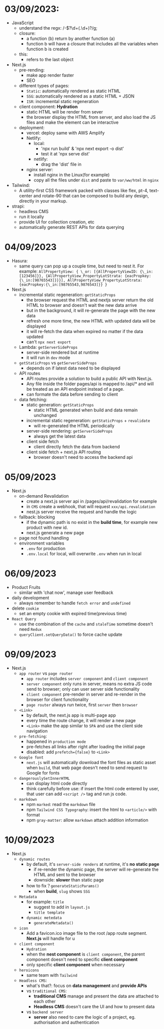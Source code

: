 # 03/09/2023:

- JavaScript
  - understand the regx: /-\$?\d+(\.\d+)?/g;
  - closure:
    - a function (b) return by another function (a)
    - function b will have a closure that includes all the variables when function b is created
  - this:
    - refers to the last object
- Next.js
  - pre-rending:
    - make app render faster
    - SEO
  - different types of pages:
    - `Static`: automatically rendered as static HTML
    - `SSG`: automatically rendered as a static HTML + JSON
    - `ISR`: incremental static regeneration
  - client component: **Hydration**
    - static HTML will be render from sever
    - the browser display the HTML from server, and also load the JS files and make the element can be interactive
  - deployment:
    - vercel: deploy same with AWS Amplify
    - Netlify:
      - local:
        - 'npx run build' & 'npx next export -o dist'
        - test it at 'npx serve dist'
      - netlify:
        - drag the 'dist' file in
    - nginx server:
      - install nginx in the Linux(for example)
      - copy all the files under `dist` and paste to `var/ww/html` in `nginx`
- Tailwind:
  - A utility-first CSS framework packed with classes like flex, pt-4, text-center and rotate-90 that can be composed to build any design, directly in your markup.
- strapi:
  - headless CMS
  - run it locally
  - provide UI for collection creation, etc
  - automatically generate REST APIs for data querying

# 04/09/2023

- Hasura:
  - same query can pop up a couple time, but need to nest it. For example:
    `AllPropertyView: {
\_or: [{AllPropertyViewID: {\_in: [123456]}}, {AllPropertyView_PropertyLotStrata: {eacPropkey: {\_in:[98765543]}}}],
AllPropertyView_PropertyLotStrata: {eacPropkey:{\_in:[98765543,9876543]}}
}`
- Next.js
  - incremental static regeneration: `getStaticProps`
    - the browser request the HTML and nextjs server return the old HTML to browser and doesn't wait the new data arrive
    - but in the background, it will re-generate the page with the new data
    - refresh one more time, the new HTML with updated data will be displayed
    - it will re-fetch the data when expired no matter if the data updated
    - can't `npx next export`
  - Lambda: `getServerSideProps`
    - server-side rendered but at runtime
    - it will run in `dev` mode
  - `getStaticProps` vs `getServerSideProps`
    - depends on if latest data need to be displayed
  - API routes
    - API routes provide a solution to build a public API with Next.js.
    - Any file inside the folder pages/api is mapped to /api/\* and will be treated as an API endpoint instead of a page.
    - can formate the data before sending to client
  - data fetching:
    - static generation: `getStaticProps`
      - static HTML generated when build and data remain unchanged
    - incremental static regeneration: `getStaticProps` + `revalidate`
      - will re-generated the HTML periodically
    - server-side rendering: `getServerSideProps`
      - always get the latest data
    - client side fetch
      - client directly fetch the data from backend
    - client side fetch + next.js API routing
      - browser doesn't need to access the backend api

# 05/09/2023

- Next.js
  - on-demand Revalidation
    - create a next.js server api in /pages/api/revalidation for example
    - in `CMS` create a webhook, that will request `xxx/api.revalidation`
    - nest.js server receive the request and handle the logic
  - fallback: blocking
    - if the dynamic path is no exist in the **build time**, for example new product with new id.
    - next.js generate a new page
  - page not found handling
  - environment variables
    - `.env` for production
    - `.env.local` for local, will overwrite `.env` when run in local

# 06/09/2023

- Product Fruits
  - similar with 'chat now', manage user feedback
- daily development
  - always remember to handle `fetch error` and `undefined`
- delete `cookie`
  - set an empty cookie with expired time(previous time)
- `React Query`
  - use the combination of the `cache` and `staleTime` sometime doesn't need `Redux`
  - `queryClient.setQueryData()` to force cache update

# 09/09/2023

- Next.js
  - `app router` vs `page router`
    - `app router` includes `server component` and `client component`
    - `server component` only runs in server, means no extra JS code send to browser; only can user server side functionality
    - `client component` pre-render in server and re-render in the browser for client functionality
    - `page router` always run twice, first `server` then `browser`
  - `<Link>`
    - by default, the next.js app is multi-page app
    - every time the route change, it will render a new page
    - `<Link>` make the app similar to `SPA` and use the client side navigation
  - `pre-fetching`:
    - happened in `production mode`
    - pre-fetches all links after right after loading the initial page
    - disabled: add `prefetch={false}` to `<Link>`
  - `Google font`
    - `next.js` will automatically download the font files as static asset when `build`, that web page doesn't need to send request to Google for fonts
  - `dangerouslySetInnerHTML`
    - can display html code directly
    - think carefully before use: if insert the html code entered by user, that user can add `<script />` tag and run js code.
  - `markdown`
    - npm `marked`: read the `markdown` file
    - npm `Tailwind CSS Typography`: insert the html to `<article/>` with format
    - npm `gray-matter`: allow `markdown` attach addition information

# 10/09/2023

- Next.js
  - `dynamic routes`
    - by default, it's `server-side renders` at runtime, it's **no static page**
      - if re-render the dynamic page, the server will re-generate the HTML and sent to the browser
      - downside: **slower** than static page
    - how to fix？`generateStaticParams()`
      - when **build**, `slug` shows `SSG`
  - `Metadata`
    - for example: `title`
      - suggest to add in `layout.js`
      - `title template`
    - `dynamic metedata`
      - `generateMetadata()`
  - `icon`
    - Add a favicon.ico image file to the root /app route segment. **Next.js** will handle for u
  - `client component`
    - `Hydration`
    - when the **nest component** is `client component`, the parent component doesn't need to specific **client component**
    - only specific **client component** when necessary
  - `heroicons`
    - same team with `Tailwind`
  - `Headless CMS`:
    - what's that?: focus on **data management** and **provide APIs**
    - vs `traditional CMS`:
      - **traditional CMS** manage and present the data are attached to each other
      - **Headless CMS** doesn't care the UI and how to present data
    - vs `backend server`
      - **server** also need to care the logic of a project, eg. authorisation and authentication
